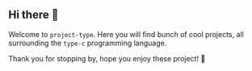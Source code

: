 ## Hi there 👋

Welcome to `project-type`. Here you will find bunch of cool projects, all surrounding the `type-c` programming language.

Thank you for stopping by, hope you enjoy these project! 🤗
